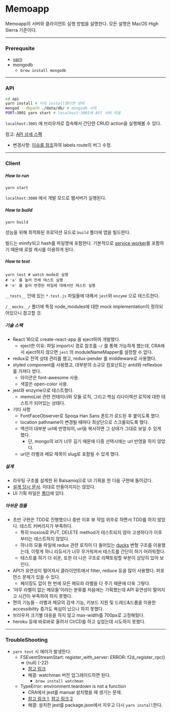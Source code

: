 # Memoapp #

Memoapp의 서버와 클라이언트 실행 방법을 설명한다. 모든 설명은 MacOS High Sierra 기준이다.

---

### Prerequsite ###

- [yarn](https://yarnpkg.com/en/docs/install#mac-stable)
- mongodb
  -  `brew install mongodb`

---

### API ###

```sh
cd api
yarn install # 이미 install했다면 생략
mongod --dbpath ./data/db/ # mongodb 시작
PORT=3001 yarn start # localhost:3001에 API 서버 띄움
```

`localhost:3001` 에 브라우저로 접속해서 간단한 CRUD action을 실행해볼 수 있다.

참고: [API 상세 스펙](api/README.md#api-specifications)

- 변경사항: [이슈를 참조](https://github.com/dramancompany/memoapp-api/issues/1)하여 labels route의 버그 수정.

---

### Client ###

##### How to run #####

```shell
yarn start
```

`localhost:3000` 에서 개발 모드로 웹서버가 실행된다.

##### How to build #####

```shell
yarn build
```

성능을 위해 최적화된 프로덕션 모드로 `build` 폴더에 앱을 빌드한다.  

빌드는 minify되고 hash를 파일명에 포함한다. 기본적으로 [service worker](https://github.com/facebook/create-react-app/blob/master/packages/react-scripts/template/README.md#making-a-progressive-web-app)를 포함하기 때문에 로컬 캐시를 이용하게 된다.

##### How to test #####

```shell
yarn test # watch mode로 실행
# 'a' 를 눌러 전체 테스트 실행
# 'o' 를 눌러 변경된 파일에 대해서만 테스트 실행
```

`__tests__` 안에 있는 `*.test.js` 파일들에 대해서 `jest`와 `enzyme` 으로 테스트한다.

`/__mocks__/` 폴더에 특정 node_modules에 대한 mock implementation이 정의되어있으니 참고할 것.

##### 기술 스택 #####

- React 16으로 create-react-app 을 eject하여 개발했다.
  - eject한 이유: 파일 import시 경로 참조를 `~/` 를 통해 가능하게 했는데, CRA에서 eject하지 않으면 `jest` 의 moduleNameMapper를 설정할 수 없다.
- redux로 전역 상태 관리를 했고, redux-pender 를 middleware로 사용했다.
- styled component를 사용했고, 대부분의 소규모 컴포넌트는 antd와 reflexbox 를 가져다 썼다.
  - 아이콘은 font-awesome 사용.
  - 색깔은 open-color 사용.
- jest와 enzyme으로 테스트했다. 
  - memoList 관련 컨테이너와 모듈 로직, 그리고 핵심 리다이렉션 로직에 대한 테스트가 되어있는 상태다.
- 기타 사항
  - FontFaceObserver로 Spoqa Han Sans 폰트가 로드된 후 붙이도록 했다.
  - location pathname이 변경될 때마다 최상단으로 스크롤되도록 했다.
  - 액션이 대부분 url에 반영되어, url을 복사하면 그 상태가 그대로 보일 수 있게 했다.
    - 단, mongo의 id가 너무 길기 때문에 다중 선택시에는 url 반영을 하지 않았다.
  - url은 라벨과 메모 제목이 slug로 포함될 수 있게 했다.

##### 설계 #####

- 라우팅 구조를 설계한 뒤 Balsamiq으로 UI 기획을 한 다음 구현에 들어갔다.
- [설계 당시 문서](https://workflowy.com/s/F-eI.QvjY1wW3YG). 이대로 만들어지지는 않았다.
- UI 기획 파일은 [폴더](https://github.com/spilist/memoapp/tree/master/docs)에 있다.

##### 아쉬운 점들 #####

- 초반 구현은 TDD로 진행했으나 중반 이후 뷰 작업 위주로 하면서 TDD를 하지 않았다. 테스트 커버리지가 부족하다.
  - 특히 moxios로 PUT, DELETE method가 테스트되지 않아 고생하다가 이후부터는 테스트하지 않았다.
  - 하나의 모듈 파일에 redux 관련 로직이 다 들어있는 [ducks](https://medium.freecodecamp.org/scaling-your-redux-app-with-ducks-6115955638be) 변형 구조를 이용했는데, 이렇게 하니 리듀서가 너무 무거워져서 테스트를 간단히 하기 어려워졌다.
  - 테스트를 하기 더 쉬운, 또한 더 나은 구조로 리팩토링할 부분이 상당히 있어 보인다.
- API가 유연성이 떨어져서 클라이언트에서 filter, reduce 등을 많이 사용했다. 퍼포먼스 문제가 있을 수 있다. 
  - 페이징도 없이 한 번에 모든 메모와 라벨을 다 주기 때문에 더욱 그렇다.
- '아무 라벨이 없는 메모들'이라는 분류를 처음에는 기획했는데 API 유연성이 떨어지고 시간이 부족하여 하지 못했다.
- 편의 기능들 - 라벨과 메모의 검색 기능, 키보드 지원 및 드래드&드롭을 이용한 accessibility 증가도 욕심이 났으나 하지 못했다.
- 브라우저 크기별 대응을 하지 않고 max-width를 700px로 고정해뒀다.
- heroku 등에 바로바로 올려서 CI/CD를 하고 싶었는데 시도하지 못했다.

---

### TroubleShooting ###

- `yarn test` 시 에러가 발생한다.
  - FSEventStreamStart: register_with_server: ERROR: f2d_register_rpc() => (null) (-22)
    - [참고 링크](https://github.com/facebook/jest/issues/1767#issuecomment-248883102)
    - 해결: watchman 버전 업그레이드하면 된다.
      - `brew install watchman`
  - TypeError: environment.teardown is not a function
    - CRA에서 jest를 manual 설치했을 때 생기는 문제.
    - [참고 링크 1](https://github.com/facebook/jest/issues/6393), [참고 링크 2](https://github.com/facebook/jest/issues/5119#issuecomment-356120965)
    - 해결: 설치한 jest를 package.json에서 지우고 다시 `yarn install`한다.